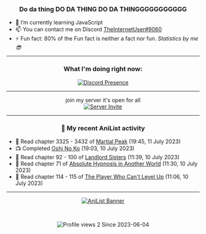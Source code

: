 <div align="center">

### Do da thing DO DA THING DO DA THINGGGGGGGGGGG
</div>

- 🌱 I’m currently learning JavaScript
- 📫 You can contact me on Discord [TheInternetUser#9060](https://discord.com/users/534117072796385300)
- ⚡ Fun fact: 80% of the Fun fact is neither a fact nor fun. _Statistics by me 😎_
<hr>

<div align="center">

### What I'm doing right now:
[![Discord Presence](https://lanyard.cnrad.dev/api/534117072796385300)](https://discord.com/users/534117072796385300)
<hr>

join my server it's open for all <br>
[![Server Invite](https://invidget.switchblade.xyz/bfYgVHxrSs)](https://discord.gg/bfYgVHxrSs)

<hr>
  
### 🌸 My recent AniList activity

</div>

<!-- ANILIST_ACTIVITY:start -->

-   📖 Read chapter 3325 - 3432 of [Martial Peak](https://anilist.co/manga/104494) (19:45, 11 July 2023)
-   📺 Completed [Oshi No Ko](https://anilist.co/anime/150672) (19:03, 10 July 2023)
-   📖 Read chapter 92 - 100 of [Landlord Sisters](https://anilist.co/manga/138564) (11:39, 10 July 2023)
-   📖 Read chapter 71 of [Absolute Hypnosis in Another World](https://anilist.co/manga/145575) (11:30, 10 July 2023)
-   📖 Read chapter 114 - 115 of [The Player Who Can't Level Up](https://anilist.co/manga/130511) (11:06, 10 July 2023)

<!-- ANILIST_ACTIVITY:end -->
<hr>

<div align="center">

[![AniList Banner](https://img.anili.st/User/929966)](https://anilist.co/user/TheInternetUser)

<!-- ![Profile views](https://gpvc.arturio.dev/TheInternetUse7) Since 2023-01-09 -->
<br>

![Profile views 2](https://eng8ov7sekpf7ov.m.pipedream.net) Since 2023-06-04

</div>
